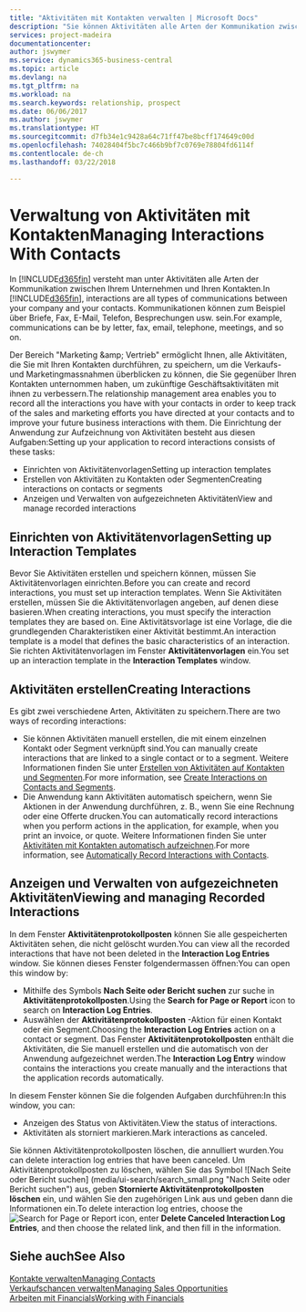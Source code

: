 ```yaml
---
title: "Aktivitäten mit Kontakten verwalten | Microsoft Docs"
description: "Sie können Aktivitäten alle Arten der Kommunikation zwischen Ihrem Unternehmen und Ihren Kontakten aufzeichnen, uum Beispiel Briefe, Fax, E-Mail, Telefon, Besprechungen usw."
services: project-madeira
documentationcenter: 
author: jswymer
ms.service: dynamics365-business-central
ms.topic: article
ms.devlang: na
ms.tgt_pltfrm: na
ms.workload: na
ms.search.keywords: relationship, prospect
ms.date: 06/06/2017
ms.author: jswymer
ms.translationtype: HT
ms.sourcegitcommit: d7fb34e1c9428a64c71ff47be8bcff174649c00d
ms.openlocfilehash: 74028404f5bc7c466b9bf7c0769e78804fd6114f
ms.contentlocale: de-ch
ms.lasthandoff: 03/22/2018

---
```

# <a name="managing-interactions-with-contacts"></a><span data-ttu-id="d72e3-103">Verwaltung von Aktivitäten mit Kontakten</span><span class="sxs-lookup"><span data-stu-id="d72e3-103">Managing Interactions With Contacts</span></span>
<span data-ttu-id="d72e3-104">In [!INCLUDE[d365fin](includes/d365fin_md.md)] versteht man unter Aktivitäten alle Arten der Kommunikation zwischen Ihrem Unternehmen und Ihren Kontakten.</span><span class="sxs-lookup"><span data-stu-id="d72e3-104">In [!INCLUDE[d365fin](includes/d365fin_md.md)], interactions are all types of communications between your company and your contacts.</span></span> <span data-ttu-id="d72e3-105">Kommunikationen können zum Beispiel über Briefe, Fax, E-Mail, Telefon, Besprechungen usw. sein.</span><span class="sxs-lookup"><span data-stu-id="d72e3-105">For example, communications can be by letter, fax, email, telephone, meetings, and so on.</span></span>

<span data-ttu-id="d72e3-106">Der Bereich "Marketing &amp;amp; Vertrieb" ermöglicht Ihnen, alle Aktivitäten, die Sie mit Ihren Kontakten durchführen, zu speichern, um die Verkaufs- und Marketingmassnahmen überblicken zu können, die Sie gegenüber Ihren Kontakten unternommen haben, um zukünftige Geschäftsaktivitäten mit ihnen zu verbessern.</span><span class="sxs-lookup"><span data-stu-id="d72e3-106">The relationship management area enables you to record all the interactions you have with your contacts in order to keep track of the sales and marketing efforts you have directed at your contacts and to improve your future business interactions with them.</span></span> <span data-ttu-id="d72e3-107">Die Einrichtung der Anwendung zur Aufzeichnung von Aktivitäten besteht aus diesen Aufgaben:</span><span class="sxs-lookup"><span data-stu-id="d72e3-107">Setting up your application to record interactions consists of these tasks:</span></span>

* <span data-ttu-id="d72e3-108">Einrichten von Aktivitätenvorlagen</span><span class="sxs-lookup"><span data-stu-id="d72e3-108">Setting up interaction templates</span></span>  
* <span data-ttu-id="d72e3-109">Erstellen von Aktivitäten zu Kontakten oder Segmenten</span><span class="sxs-lookup"><span data-stu-id="d72e3-109">Creating interactions on contacts or segments</span></span>  
* <span data-ttu-id="d72e3-110">Anzeigen und Verwalten von aufgezeichneten Aktivitäten</span><span class="sxs-lookup"><span data-stu-id="d72e3-110">View and manage recorded interactions</span></span>  

##  <a name="setting-up-interaction-templates"></a><span data-ttu-id="d72e3-111">Einrichten von Aktivitätenvorlagen</span><span class="sxs-lookup"><span data-stu-id="d72e3-111">Setting up Interaction Templates</span></span>
<span data-ttu-id="d72e3-112">Bevor Sie Aktivitäten erstellen und speichern können, müssen Sie Aktivitätenvorlagen einrichten.</span><span class="sxs-lookup"><span data-stu-id="d72e3-112">Before you can create and record interactions, you must set up interaction templates.</span></span> <span data-ttu-id="d72e3-113">Wenn Sie Aktivitäten erstellen, müssen Sie die Aktivitätenvorlagen angeben, auf denen diese basieren.</span><span class="sxs-lookup"><span data-stu-id="d72e3-113">When creating interactions, you must specify the interaction templates they are based on.</span></span> <span data-ttu-id="d72e3-114">Eine Aktivitätsvorlage ist eine Vorlage, die die grundlegenden Charakteristiken einer Aktivität bestimmt.</span><span class="sxs-lookup"><span data-stu-id="d72e3-114">An interaction template is a model that defines the basic characteristics of an interaction.</span></span>
<span data-ttu-id="d72e3-115">Sie richten Aktivitätenvorlagen im Fenster **Aktivitätenvorlagen** ein.</span><span class="sxs-lookup"><span data-stu-id="d72e3-115">You set up an interaction template in the **Interaction Templates** window.</span></span>  

## <a name="creating-interactions"></a><span data-ttu-id="d72e3-116">Aktivitäten erstellen</span><span class="sxs-lookup"><span data-stu-id="d72e3-116">Creating Interactions</span></span>
<span data-ttu-id="d72e3-117">Es gibt zwei verschiedene Arten, Aktivitäten zu speichern.</span><span class="sxs-lookup"><span data-stu-id="d72e3-117">There are two ways of recording interactions:</span></span>

* <span data-ttu-id="d72e3-118">Sie können Aktivitäten manuell erstellen, die mit einem einzelnen Kontakt oder Segment verknüpft sind.</span><span class="sxs-lookup"><span data-stu-id="d72e3-118">You can manually create interactions that are linked to a single contact or to a segment.</span></span> <span data-ttu-id="d72e3-119">Weitere Informationen finden Sie unter [Erstellen von Aktivitäten auf Kontakten und Segmenten](marketing-how-create-interactions.md).</span><span class="sxs-lookup"><span data-stu-id="d72e3-119">For more information, see [Create Interactions on Contacts and Segments](marketing-how-create-interactions.md).</span></span>  
* <span data-ttu-id="d72e3-120">Die Anwendung kann Aktivitäten automatisch speichern, wenn Sie Aktionen in der Anwendung durchführen, z. B., wenn Sie eine Rechnung oder eine Offerte drucken.</span><span class="sxs-lookup"><span data-stu-id="d72e3-120">You can automatically record interactions when you perform actions in the application, for example, when you print an invoice, or quote.</span></span> <span data-ttu-id="d72e3-121">Weitere Informationen finden Sie unter [Aktivitäten mit Kontakten automatisch aufzeichnen](marketing-auto-record-interactions.md).</span><span class="sxs-lookup"><span data-stu-id="d72e3-121">For more information, see [Automatically Record Interactions with Contacts](marketing-auto-record-interactions.md).</span></span>

## <a name="viewing-and-managing-recorded-interactions"></a><span data-ttu-id="d72e3-122">Anzeigen und Verwalten von aufgezeichneten Aktivitäten</span><span class="sxs-lookup"><span data-stu-id="d72e3-122">Viewing and managing Recorded Interactions</span></span>
<span data-ttu-id="d72e3-123">In dem Fenster **Aktivitätenprotokollposten** können Sie alle gespeicherten Aktivitäten sehen, die nicht gelöscht wurden.</span><span class="sxs-lookup"><span data-stu-id="d72e3-123">You can view all the recorded interactions that have not been deleted in the **Interaction Log Entries** window.</span></span> <span data-ttu-id="d72e3-124">Sie können dieses Fenster folgendermassen öffnen:</span><span class="sxs-lookup"><span data-stu-id="d72e3-124">You can open this window by:</span></span>

* <span data-ttu-id="d72e3-125">Mithilfe des Symbols **Nach Seite oder Bericht suchen** zur suche in **Aktivitätenprotokollposten**.</span><span class="sxs-lookup"><span data-stu-id="d72e3-125">Using the **Search for Page or Report** icon to search on **Interaction Log Entries**.</span></span>
* <span data-ttu-id="d72e3-126">Auswählen der **Aktivitätenprotokollposten** -Aktion für einen Kontakt oder ein Segment.</span><span class="sxs-lookup"><span data-stu-id="d72e3-126">Choosing the **Interaction Log Entries** action on a contact or segment.</span></span>
  <span data-ttu-id="d72e3-127">Das Fenster **Aktivitätenprotokollposten** enthält die Aktivitäten, die Sie manuell erstellen und die automatisch von der Anwendung aufgezeichnet werden.</span><span class="sxs-lookup"><span data-stu-id="d72e3-127">The **Interaction Log Entry** window contains the interactions you create manually and the interactions that the application records automatically.</span></span>

<span data-ttu-id="d72e3-128">In diesem Fenster können Sie die folgenden Aufgaben durchführen:</span><span class="sxs-lookup"><span data-stu-id="d72e3-128">In this window, you can:</span></span>

* <span data-ttu-id="d72e3-129">Anzeigen des Status von Aktivitäten.</span><span class="sxs-lookup"><span data-stu-id="d72e3-129">View the status of interactions.</span></span>
* <span data-ttu-id="d72e3-130">Aktivitäten als storniert markieren.</span><span class="sxs-lookup"><span data-stu-id="d72e3-130">Mark interactions as canceled.</span></span>

<span data-ttu-id="d72e3-131">Sie können Aktivitätenprotokollposten löschen, die annulliert wurden.</span><span class="sxs-lookup"><span data-stu-id="d72e3-131">You can delete interaction log entries that have been canceled.</span></span> <span data-ttu-id="d72e3-132">Um Aktivitätenprotokollposten zu löschen, wählen Sie das Symbol ![Nach Seite oder Bericht suchen] (media/ui-search/search_small.png "Nach Seite oder Bericht suchen") aus, geben **Stornierte Aktivitätenprotokollposten löschen** ein, und wählen Sie den zugehörigen Link aus und geben dann die Informationen ein.</span><span class="sxs-lookup"><span data-stu-id="d72e3-132">To delete interaction log entries, choose the ![Search for Page or Report](media/ui-search/search_small.png "Search for Page or Report icon") icon, enter **Delete Canceled Interaction Log Entries**, and then choose the related link, and then fill in the information.</span></span>

## <a name="see-also"></a><span data-ttu-id="d72e3-133">Siehe auch</span><span class="sxs-lookup"><span data-stu-id="d72e3-133">See Also</span></span>
[<span data-ttu-id="d72e3-134">Kontakte verwalten</span><span class="sxs-lookup"><span data-stu-id="d72e3-134">Managing Contacts</span></span>](marketing-contacts.md)  
[<span data-ttu-id="d72e3-135">Verkaufschancen verwalten</span><span class="sxs-lookup"><span data-stu-id="d72e3-135">Managing Sales Opportunities</span></span>](marketing-manage-sales-opportunities.md)  
[<span data-ttu-id="d72e3-136">Arbeiten mit Financials</span><span class="sxs-lookup"><span data-stu-id="d72e3-136">Working with Financials</span></span>](ui-work-product.md)  

